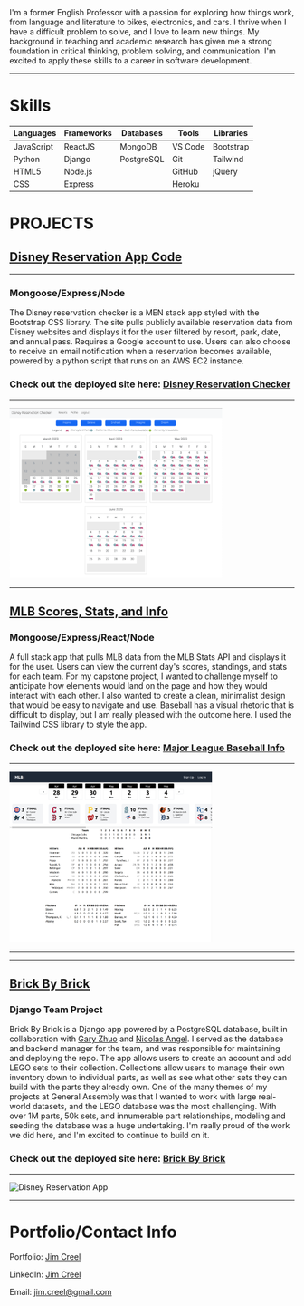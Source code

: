 <article> I'm a former English Professor with a passion for exploring how things work, from language and literature to bikes, electronics, and cars. I thrive when I have a difficult problem to solve, and I love to learn new things. My background in teaching and academic research has given me a strong foundation in critical thinking, problem solving, and communication. I'm excited to apply these skills to a career in software development. </article>

<hr></hr>

<h1>Skills</h1>

<table> 
    <thead>
        <th> Languages </th>
            <th> Frameworks </th>
            <th> Databases </th>
            <th> Tools </th>
            <th> Libraries </th>   
    </thead>
    <tbody>
        <tr>
            <td> JavaScript </td>
            <td> ReactJS </td>
            <td> MongoDB </td>
            <td> VS Code </td>
            <td> Bootstrap </td>
        </tr>
        <tr>
            <td> Python </td>
            <td> Django </td>
            <td> PostgreSQL </td>
            <td> Git </td>
            <td> Tailwind </td>
        </tr>
        <tr>
            <td> HTML5 </td>
            <td> Node.js </td>
            <td>  </td>
            <td> GitHub </td>
            <td> jQuery </td>
        </tr>
        <tr>
            <td> CSS </td>
            <td> Express </td>
            <td>  </td>
            <td> Heroku </td>
            <td>  </td>
        </tr>
    </tbody>
</table>

<h1> PROJECTS </h1>

<a href='https://github.com/disneyReservationChecker'><h2> Disney Reservation App Code</h2></a>
<hr> </hr>
<h3> Mongoose/Express/Node </h3>
<article> 
    The Disney reservation checker is a MEN stack app styled with the Bootstrap CSS library. The site pulls publicly available reservation data from Disney websites and displays it for the
    user filtered by resort, park, date, and annual pass. Requires a Google account to use.
    Users can also choose to receive an email notification when a reservation becomes available, powered by a python script that runs on an AWS EC2 instance.
</article>
<h3> Check out the deployed site here: <a href='https://magic-reservations.herokuapp.com'> Disney Reservation Checker</h3></a>
<hr> </hr>
<img src='img/reservationCheckerScreenshot.png' alt='Disney Reservation App'  height='300px'>
<hr> </hr>

<a href='https://github.com/mlbScores'><h2> MLB Scores, Stats, and Info</h2></a>

<h3> Mongoose/Express/React/Node </h3>
<article> 
    A full stack app that pulls MLB data from the MLB Stats API and displays it for the user. Users can view the current day's scores, standings, and stats for each team. For my capstone project, I wanted to challenge myself to anticipate how elements would land on the page and how they would interact with each other. I also wanted to create a clean, minimalist design that would be easy to navigate and use. Baseball has a visual rhetoric that is difficult to display, but I am really pleased with the outcome here. I used the Tailwind CSS library to style the app.
</article>
<h3> Check out the deployed site here: <a href='https://mlbinfo.herokuapp.com'> Major League Baseball Info</h3></a>
<hr> </hr>
<img src='img/mlbBoxScore.png' alt='MLB stats app'  height='300px'>
<hr> </hr>

<hr> </hr>

<a href='https://github.com/brickbybrick'><h2> Brick By Brick</h2></a>

<h3> Django Team Project </h3>
<article> 
    Brick By Brick is a Django app powered by a PostgreSQL database, built in collaboration with <a href="https://github.com/garyzhuo">Gary Zhuo</a> and <a href="https://github.com/nangel42">Nicolas Angel</a>. I served as the database and backend manager for the team, and was responsible for maintaining and deploying the repo. The app allows users to create an account and add LEGO sets to their collection. Collections allow users to manage their own inventory down to individual parts, as well as see what other sets they can build with the parts they already own. One of the many themes of my projects at General Assembly was that I wanted to work with large real-world datasets, and the LEGO database was the most challenging. With over 1M parts, 50k sets, and innumerable part relationships, modeling and seeding the database was a huge undertaking. I'm really proud of the work we did here, and I'm excited to continue to build on it.
</article>
<h3> Check out the deployed site here: <a href='https://brickbybrick.herokuapp.com'> Brick By Brick</h3></a>
<hr> </hr>
<img src='img/brickbybrick.png' alt='Disney Reservation App'  height='300px'>
<hr> </hr>

<h1> Portfolio/Contact Info </h1>
<p> Portfolio: <a href="https://jimcreel.github.io">Jim Creel</a> </p>
<p> LinkedIn: <a href="https://www.linkedin.com/in/jim-creel/">Jim Creel</a> </p>
<p> Email: <a href="mailto:jim.creel@gmail.com">jim.creel@gmail.com</a></p>